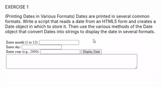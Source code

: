 EXERCISE 1 

(Printing Dates in Various Formats) Dates are printed in several common formats. Write
a script that reads a date from an HTML5 form and creates a Date object in which to store it. Then
use the various methods of the Date object that convert Dates into strings to display the date in several formats.

![ImgName](https://github.com/uendihoxha/JavaScriptExercises/blob/master/gifs/gif1.gif)
